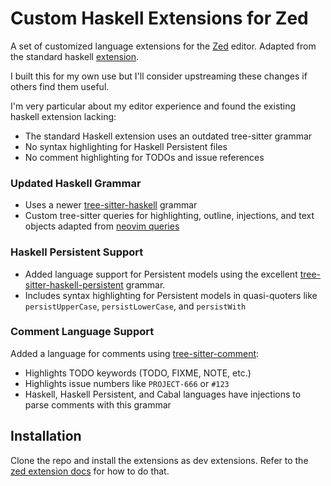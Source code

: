 # Custom Haskell Extensions for Zed

A set of customized language extensions for the [Zed](https://zed.dev) editor.
Adapted from the standard haskell [extension](https://github.com/zed-extensions/haskell).

I built this for my own use but I'll consider upstreaming these changes if others find them useful.

I'm very particular about my editor experience and found the existing haskell extension lacking:

- The standard Haskell extension uses an outdated tree-sitter grammar
- No syntax highlighting for Haskell Persistent files
- No comment highlighting for TODOs and issue references

### Updated Haskell Grammar

- Uses a newer [tree-sitter-haskell](https://github.com/tree-sitter/tree-sitter-haskell) grammar
- Custom tree-sitter queries for highlighting, outline, injections, and text objects adapted from [neovim queries](https://github.com/nvim-treesitter/nvim-treesitter/)

### Haskell Persistent Support

- Added language support for Persistent models using the excellent [tree-sitter-haskell-persistent](https://github.com/MercuryTechnologies/tree-sitter-haskell-persistent) grammar.
- Includes syntax highlighting for Persistent models in quasi-quoters like `persistUpperCase`, `persistLowerCase`, and `persistWith`

### Comment Language Support

Added a language for comments using [tree-sitter-comment](https://github.com/stsewd/tree-sitter-comment):

- Highlights TODO keywords (TODO, FIXME, NOTE, etc.)
- Highlights issue numbers like `PROJECT-666` or `#123`
- Haskell, Haskell Persistent, and Cabal languages have injections to parse comments with this grammar

## Installation

Clone the repo and install the extensions as dev extensions.  Refer to the [zed extension docs](https://zed.dev/docs/extensions/developing-extensions#developing-an-extension-locally) for how to do that.
